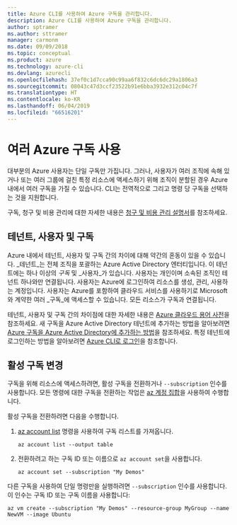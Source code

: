 ```yaml
---
title: Azure CLI를 사용하여 Azure 구독을 관리합니다.
description: Azure CLI를 사용하여 Azure 구독을 관리합니다.
author: sptramer
ms.author: sttramer
manager: carmonm
ms.date: 09/09/2018
ms.topic: conceptual
ms.product: azure
ms.technology: azure-cli
ms.devlang: azurecli
ms.openlocfilehash: 37ef0c1d7cca90c99aa6f832c6dc6dc29a1806a3
ms.sourcegitcommit: 08043c47d3ccf23522b91e6bba3932e312c04c7f
ms.translationtype: HT
ms.contentlocale: ko-KR
ms.lasthandoff: 06/04/2019
ms.locfileid: "66516201"
---
```

# <a name="use-multiple-azure-subscriptions"></a>여러 Azure 구독 사용

대부분의 Azure 사용자는 단일 구독만 가집니다. 그러나, 사용자가 여러 조직에 속해 있거나 또는 여러 그룹에 걸친 특정 리소스에 액세스하기 위해 조직이 분할된 경우 Azure 내에서 여러 구독을 가질 수 있습니다. CLI는 전역적으로 그리고 명령 당 구독을 선택하는 것을 지원합니다.

구독, 청구 및 비용 관리에 대한 자세한 내용은 [청구 및 비용 관리 설명서](/azure/billing/)를 참조하세요.

## <a name="tenants-users-and-subscriptions"></a>테넌트, 사용자 및 구독

Azure 내에서 테넌트, 사용자 및 구독 간의 차이에 대해 약간의 혼동이 있을 수 있습니다. _테넌트_는 전체 조직을 포괄하는 Azure Active Directory 엔터티입니다. 이 테넌트에는 하나 이상의 _구독_ 및 _사용자_가 있습니다. 사용자는 개인이며 소속된 조직인 테넌트 하나와만 연결됩니다. 사용자는 Azure에 로그인하여 리소스를 생성, 관리, 사용하는 계정입니다.
사용자는 Azure를 포함하여 클라우드 서비스를 사용하기로 Microsoft와 계약한 여러 _구독_에 액세스할 수 있습니다. 모든 리소스가 구독과 연결됩니다.

테넌트, 사용자 및 구독 간의 차이점에 대한 자세한 내용은 [Azure 클라우드 용어 사전](/azure/azure-glossary-cloud-terminology)을 참조하세요.  새 구독을 Azure Active Directory 테넌트에 추가하는 방법을 알아보려면 [Azure 구독을 Azure Active Directory에 추가하는 방법](/azure/active-directory/active-directory-how-subscriptions-associated-directory)을 참조하세요.
특정 테넌트에 로그인하는 방법을 알아보려면 [Azure CLI로 로그인](/cli/azure/authenticate-azure-cli)을 참조합니다.

## <a name="change-the-active-subscription"></a>활성 구독 변경

구독을 위해 리소스에 액세스하려면, 활성 구독을 전환하거나 `--subscription` 인수를 사용합니다. 모든 명령에 대한 구독을 전환하는 작업은 [az 계정 집합](/cli/azure/account#az-account-set)을 사용하여 수행합니다.

활성 구독을 전환하려면 다음을 수행합니다.

1. [az account list](/cli/azure/account#az-account-list) 명령을 사용하여 구독 리스트를 가져옵니다.

    ```azurecli-interactive
    az account list --output table
    ```
2. 전환하려고 하는 구독 ID 또는 이름으로 `az account set`을 사용합니다.

    ```azurecli-interactive
    az account set --subscription "My Demos"
    ```

다른 구독을 사용하여 단일 명령만을 실행하려면 `--subscription` 인수를 사용합니다. 이 인수는 구독 ID 또는 구독 이름을 사용합니다:

```azurecli-interactive
az vm create --subscription "My Demos" --resource-group MyGroup --name NewVM --image Ubuntu
```
